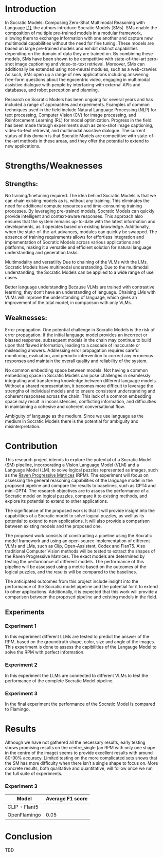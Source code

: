 # Introduction
In Socratic Models: Composing Zero-Shot Multimodal Reasoning with Language [[1]](https://arxiv.org/pdf/2204.00598), the authors introduce Socratic Models (SMs). SMs enable the composition of multiple pre-trained models in a modular framework, allowing them to exchange information with one another and capture new multimodal capabilities without the need for fine tuning. These models are based on large pre-trained models and exhibit distinct capabilities depending on the domain of data they are trained on. By combining these models, SMs have been shown to be competitive with state-of-the-art zero-shot image captioning and video-to-text retrieval. Moreover, SMs can additionally be extended using non-neural modules, such as a web-crawler. As such, SMs open up a range of new applications including answering free-form questions about the egocentric video, engaging in multimodal assistive dialogue with people by interfacing with external APIs and databases, and robot perception and planning.

Research on Socratic Models has been ongoing for several years and has included a range of approaches and experiments. Examples of common techniques used in the field include Natural Language Processing (NLP) for text processing, Computer Vision (CV) for image processing, and Reinforcement Learning (RL) for model optimization. Progress in the field has been made through experiments such as zero-shot image captioning, video-to-text retrieval, and multimodal assistive dialogue. The current status of this domain is that Socratic Models are competitive with state-of-the-art methods in these areas, and they offer the potential to extend to new applications.


# Strengths/Weaknesses
## Strengths:
No training/finetuning required. 
The idea behind Socratic Models is that we can chain existing models as is, without any training. This eliminates the need for additional compute resources and time-consuming training processes. By leveraging pre-trained models, Socratic Models can quickly provide intelligent and context-aware responses. This approach also ensures that the system remains up-to-date with the latest information and developments, as it operates based on existing knowledge. Additionally, when the state-of-the-art advances, modules can quickly be swapped. The absence of training requirements allows for effortless integration and implementation of Socratic Models across various applications and platforms, making it a versatile and efficient solution for natural language understanding and generation tasks.


Multimodality and versatility
Due to chaining of the VLMs with the LMs, Socratic Models have multimodal understanding. Due to the multimodal understanding, the Socratic Models can be applied to a wide range of use cases. 


Better language understanding
Because VLMs are trained with contrastive learning, they don’t have an understanding of language. Chaining LMs with VLMs will improve the understanding of language, which gives an improvement of the total model, in comparison with only VLMs. 

## Weaknesses:
Error propagation.
One potential challenge in Socratic Models is the risk of error propagation. If the initial language model provides an incorrect or biassed response, subsequent models in the chain may continue to build upon that flawed information, leading to a cascade of inaccurate or misleading answers. Addressing error propagation requires careful monitoring, evaluation, and periodic intervention to correct any erroneous responses and maintain the overall quality and reliability of the system.


No common embedding space between models.
Not having a common embedding space in Socratic Models can pose challenges in seamlessly integrating and transferring knowledge between different language models. Without a shared representation, it becomes more difficult to leverage the strengths of individual models and to ensure consistent understanding and coherent responses across the chain. This lack of a common embedding space may result in inconsistencies, conflicting information, and difficulties in maintaining a cohesive and coherent conversational flow.


Ambiguity of language as the medium.
Since we use language as the medium in Socratic Models there is the potential for ambiguity and misinterpretation. 

# Contribution
This research project intends to explore the potential of a Socratic Model (SM) pipeline, incorporating a Vision Language Model (VLM) and a Language Model (LM), to solve logical puzzles represented as images, such as the [Raven Progressive Matrices](https://wellyzhang.github.io/project/raven.html) (RPM). The experiment will focus on assessing the general reasoning capabilities of the language model in the proposed pipeline and compare the results to baselines, such as GPT4 and mini-GPT4. The research objectives are to assess the performance of a Socratic model on logical puzzles, compare it to existing methods, and explore its potential to extend to other applications.

The significance of the proposed work is that it will provide insight into the capabilities of a Socratic model to solve logical puzzles, as well as its potential to extend to new applications. It will also provide a comparison between existing models and the proposed one.

The proposed work consists of constructing a pipeline using the Socratic model framework and using an open-source implementation of different VLMs and LMs, such as Clip, Open-Assistant, Codex and FlanT5. Also traditional Computer Vision methods will be tested to extract the shapes of the Raven Progressive Matrices. The exact models are determined by testing the performance of different models. The performance of this pipeline will be assessed using a metric based on the outcomes of the logical puzzles, and the results will be compared to the baselines.

The anticipated outcomes from this project include insight into the performance of the Socratic model pipeline and the potential for it to extend to other applications. Additionally, it is expected that this work will provide a comparison between the proposed pipeline and existing models in the field.

## Experiments
### Experiment 1
In this experiment different LLMs are tested to predict the answer of the RPM, based on the groundtruth shape, color, size and angle of the images. This experiment is done to assess the capibilities of the Langauge Model to solve the RPM with perfect information.

### Experiment 2
In this experiment the LLMs are connected to different VLMs to test the performance of the complete Socratic Model pipeline. 

### Experiment 3
In the final experiment the performance of the Socratic Model is compared to Flamingo.

# Results
Although we have not gathered all the necessary results, early testing shows promising results on the centre_single (an RPM with only one shape in the centre of the image) seems to provide excellent results with around 80-90% accuracy. Limited testing on the more complicated sets shows that the SM has more difficulty when there isn’t a single shape to focus on. More concrete results, both qualitative and quantitative, will follow once we run the full suite of experiments.

### Experiment 3

| Model         | Average F1 score |
| ------------- | ------------- |
| CLIP + Flant5 |               |
| OpenFlamingo  | 0.05          |

# Conclusion
TBD

